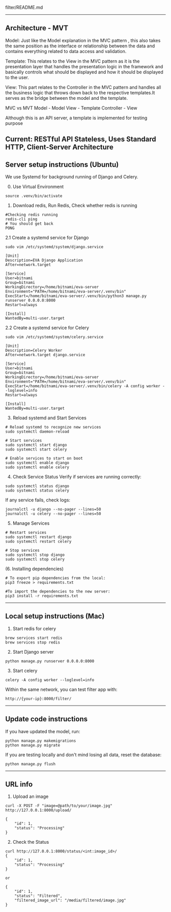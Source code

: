 filter/README.md

-----
## Architecture - MVT 
Model: Just like the Model explanation in the MVC pattern , this also takes the same position as the 
interface or relationship between the data and contains everything related to data access and validation.

Template: This relates to the View in the MVC pattern as it is the presentation layer that handles the 
presentation logic in the framework and basically controls what should be displayed and how it should be 
displayed to the user.

View: This part relates to the Controller in the MVC pattern and handles all the business logic that throws 
down back to the respective templates.It serves as the bridge between the model and the template.

MVC vs MVT
Model - Model
View - Template
Controller - View 

Although this is an API server, a template is implemented for testing purpose

Current: RESTful API
Stateless, Uses Standard HTTP, Client-Server Architecture
-----
## Server setup instructions (Ubuntu)

We use Systemd for background running of Django and Celery.

0. Use Virtual Environment
```
source .venv/bin/activate
```

1. Download redis, Run Redis, Check whether redis is running
```
#Checking redis running
redis-cli ping
# You should get back
PONG
````

2.1 Create a systemd service for Django
```
sudo vim /etc/systemd/system/django.service
```
```
[Unit]
Description=EVA Django Application
After=network.target

[Service]
User=bitnami
Group=bitnami
WorkingDirectory=/home/bitnami/eva-server
Environment="PATH=/home/bitnami/eva-server/.venv/bin"
ExecStart=/home/bitnami/eva-server/.venv/bin/python3 manage.py runserver 0.0.0.0:8000
Restart=always

[Install]
WantedBy=multi-user.target
```

2.2 Create a systemd service for Celery
```
sudo vim /etc/systemd/system/celery.service
```
```
[Unit]
Description=Celery Worker
After=network.target django.service

[Service]
User=bitnami
Group=bitnami
WorkingDirectory=/home/bitnami/eva-server
Environment="PATH=/home/bitnami/eva-server/.venv/bin"
ExecStart=/home/bitnami/eva-server/.venv/bin/celery -A config worker --loglevel=info
Restart=always

[Install]
WantedBy=multi-user.target
```
3. Reload systemd and Start Services
```
# Reload systemd to recognize new services
sudo systemctl daemon-reload

# Start services
sudo systemctl start django
sudo systemctl start celery

# Enable services to start on boot
sudo systemctl enable django
sudo systemctl enable celery
```

4. Check Service Status
Verify if services are running correctly:
```
sudo systemctl status django
sudo systemctl status celery
```
If any service fails, check logs:
```
journalctl -u django --no-pager --lines=50
journalctl -u celery --no-pager --lines=50
```

5. Manage Services
```
# Restart services
sudo systemctl restart django
sudo systemctl restart celery

# Stop services
sudo systemctl stop django
sudo systemctl stop celery
```

(6. Installing dependencies)
```
# To export pip dependencies from the local:
pip3 freeze > requirements.txt

#To import the dependencies to the new server:
pip3 install -r requirements.txt
```

-----
## Local setup instructions (Mac)

1. Start redis for celery
```
brew services start redis 
brew services stop redis
```
2. Start Django server
```
python manage.py runserver 0.0.0.0:8000
```
3. Start celery
```
celery -A config worker --loglevel=info
```
Within the same network, you can test filter app with:
```
http://{your-ip}:8000/filter/
```

-----
## Update code instructions

If you have updated the model, run:
```
python manage.py makemigrations
python manage.py migrate
```
If you are testing locally and don't mind losing all data, reset the database:
```
python manage.py flush
```


-----
## URL info
1. Upload an image
```
curl -X POST -F "image=@path/to/your/image.jpg" http://127.0.0.1:8000/upload/

{
    "id": 1,
    "status": "Processing"
}
```

2. Check the Status
```
curl http://127.0.0.1:8000/status/<int:image_id>/
{
    "id": 1,
    "status": "Processing"
}

or 

{
    "id": 1,
    "status": "Filtered",
    "filtered_image_url": "/media/filtered/image.jpg"
}
```




